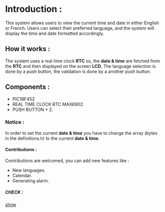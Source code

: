 # Introduction :
This system allows users to view the current time and date in either English or French. Users can select their preferred language, and the system will display the time and date formatted accordingly.
## How it works : 
The system uses a real time clock **RTC** so, the **date & time** are fetched from the **RTC** and then displayed on the screen **LCD**, The language selection is done by a push button, the validation is done by a another push button.
## Components :
- PIC18F452
- REAL TIME CLOCK RTC MAX6902.
- PUSH BUTTON * 2.

### Notice :
In order to set the current **date & time** you have to change the array (bytes in the definitions.h) to the current **date & time**.

#### Contributions :
Contributions are welcomed, you can add new features like :

- New languages.
- Calendar.
- Generating alarm.

##### CHECK :
[show](https://github.com/Quanoom/System/blob/main/show.mp4)
